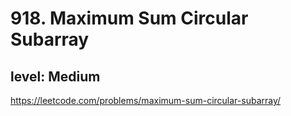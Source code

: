 # 918. Maximum Sum Circular Subarray
## level: Medium

https://leetcode.com/problems/maximum-sum-circular-subarray/
